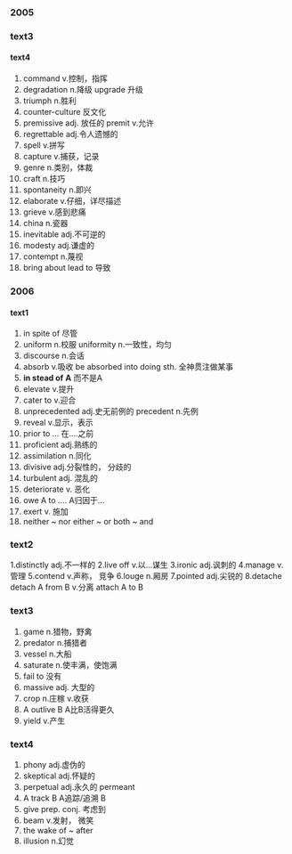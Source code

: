 ### 2005
### text3

#### text4
1. command  v.控制，指挥
2. degradation    n.降级
   upgrade  升级
3. triumph  n.胜利
4. counter-culture    反文化
5. premissive  adj. 放任的
   premit  v.允许
6. regrettable adj.令人遗憾的
7. spell    v.拼写
8. capture   v.捕获，记录
9. genre    n.类别，体裁
10.  craft   n.技巧
11.  spontaneity  n.即兴
12. elaborate   v.仔细，详尽描述
13. grieve   v.感到悲痛
14. china   n.瓷器
15. inevitable   adj.不可逆的
16. modesty   adj.谦虚的
17. contempt  n.蔑视
18. bring about
    lead   to    导致
### 2006
#### text1
1. in spite of      尽管
2. uniform    n.校服
   uniformity   n.一致性，均匀
3. discourse    n.会话
4. absorb     v.吸收
   be absorbed into doing sth.    全神贯注做某事
5. **in stead of**  **A**  而不是A 
6. elevate  v.提升
7. cater to  v.迎合
8. unprecedented   adj.史无前例的
   precedent  n.先例
9. reveal  v.显示，表示
10. prior to ...     在....之前
11. proficient  adj.熟练的
12. assimilation  n.同化
13. divisive  adj.分裂性的， 分歧的
14. turbulent    adj. 混乱的
15. deteriorate    v. 恶化
16. owe A to ....     A归因于...
17. exert   v. 施加
18. neither  ~  nor
    either  ~ or
    both ~ and

### text2
1.distinctly   adj.不一样的
2.live off   v.以...谋生
3.ironic   adj.讽刺的
4.manage   v.管理
5.contend    v.声称， 竞争
6.louge    n.厢房
7.pointed   adj.尖锐的
8.detache     detach A from B  v.分离
   attach A to B

### text3
1. game    n.猎物，野禽
2. predator  n.捕猎者
3. vessel   n.大船
4. saturate   n.使丰满，使饱满
5. fail to  没有
6. massive  adj. 大型的
7. crop   n.庄稼   v.收获
8. A outlive B   A比B活得更久
9. yield  v.产生

### text4
1. phony   adj.虚伪的
2. skeptical   adj.怀疑的
3. perpetual   adj.永久的
   permeant
4. A track B  A追踪/追溯 B
5. give   prep.   conj. 考虑到
6. beam   v.发射， 微笑
7. the wake of    ~   after
8. illusion   n.幻觉